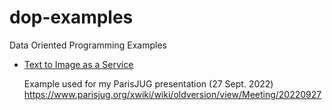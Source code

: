 # dop-examples
Data Oriented Programming Examples

- [Text to Image as a Service](text-to-image-as-a-service/README.md)

  Example used for my ParisJUG presentation (27 Sept. 2022)
  https://www.parisjug.org/xwiki/wiki/oldversion/view/Meeting/20220927


